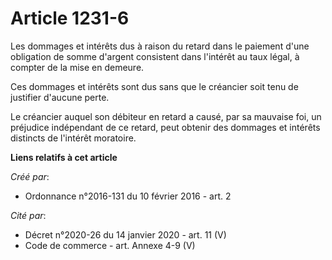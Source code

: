 # Article 1231-6

Les dommages et intérêts dus à raison du retard dans le paiement d'une obligation de somme d'argent consistent dans l'intérêt
au taux légal, à compter de la mise en demeure.

Ces dommages et intérêts sont dus sans que le créancier soit tenu de justifier d'aucune perte.

Le créancier auquel son débiteur en retard a causé, par sa mauvaise foi, un préjudice indépendant de ce retard, peut obtenir
des dommages et intérêts distincts de l'intérêt moratoire.

**Liens relatifs à cet article**

_Créé par_:

  - Ordonnance n°2016-131 du 10 février 2016 - art. 2

_Cité par_:

  - Décret n°2020-26 du 14 janvier 2020 - art. 11 (V)
  - Code de commerce - art. Annexe 4-9 (V)
